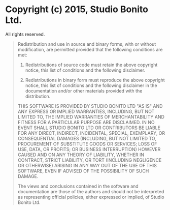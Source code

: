 # Copyright (c) 2015, Studio Bonito Ltd.

All rights reserved.

> Redistribution and use in source and binary forms, with or without modification, are
> permitted provided that the following conditions are met:
>
>   1. Redistributions of source code must retain the above copyright notice, this list of
>      conditions and the following disclaimer.
>
>   2. Redistributions in binary form must reproduce the above copyright notice, this list
>      of conditions and the following disclaimer in the documentation and/or other materials
>      provided with the distribution.
>
> THIS SOFTWARE IS PROVIDED BY STUDIO BONITO LTD "AS IS" AND ANY EXPRESS OR IMPLIED
> WARRANTIES, INCLUDING, BUT NOT LIMITED TO, THE IMPLIED WARRANTIES OF MERCHANTABILITY AND
> FITNESS FOR A PARTICULAR PURPOSE ARE DISCLAIMED. IN NO EVENT SHALL STUDIO BONITO LTD OR
> CONTRIBUTORS BE LIABLE FOR ANY DIRECT, INDIRECT, INCIDENTAL, SPECIAL, EXEMPLARY, OR
> CONSEQUENTIAL DAMAGES (INCLUDING, BUT NOT LIMITED TO, PROCUREMENT OF SUBSTITUTE GOODS OR
> SERVICES; LOSS OF USE, DATA, OR PROFITS; OR BUSINESS INTERRUPTION) HOWEVER CAUSED AND ON
> ANY THEORY OF LIABILITY, WHETHER IN CONTRACT, STRICT LIABILITY, OR TORT (INCLUDING
> NEGLIGENCE OR OTHERWISE) ARISING IN ANY WAY OUT OF THE USE OF THIS SOFTWARE, EVEN IF
> ADVISED OF THE POSSIBILITY OF SUCH DAMAGE.
>
> The views and conclusions contained in the software and documentation are those of the
> authors and should not be interpreted as representing official policies, either expressed
> or implied, of Studio Bonito Ltd.